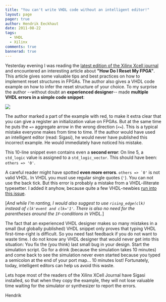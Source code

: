 ```yaml
---
title: "You can't write VHDL code without an intelligent editor!"
layout: page 
pager: true
author: Hendrik Eeckhaut
date: 2011-08-22
tags: 
  - VHDL
  - Xilinx
comments: true
bannerad: true
---
```


Yesterday evening I was reading the [latest edition of the Xilinx Xcell journal](http://issuu.com/xcelljournal/docs/xcell_journal_issue_76?viewMode=magazine&mode=embed) and encountered an interesting article about **"How Do I Reset My FPGA"**. This article gives some valuable tips and best practices on how to implement reset structures in FPGAs. The author also gives a VHDL code example on how to infer the reset structure of your choice.
To my surprise the author --without doubt an **experienced designer**-- made **multiple VHDL errors in a simple code snippet**:

![](/img/opinion/xcell_reset.png)

The author marked a part of the example with red, to make it extra clear that you can give a register an initialization value on FPGAs. But at the same time he puts the `=>` aggregate arrow in the wrong direction (`<=`). This is a typical mistake everyone makes from time to time.
If the author would have used an intelligent editor (read: Sigasi), he would never have published this incorrect example. He would immediately have noticed his mistake.

This 10-line snippet even contains even a **second error**: On line 5, a `std_logic` value is assigned to a `std_logic_vector`. This should have been:  `others => '0'`.

A careful reader might have spotted **even more errors**. ``others => `0'`` is not valid VHDL. In VHDL you must use regular single quotes (`'`). You can not use the back tick. But this error is probably a mistake from a VHDL-illiterate typesetter. I added it anyhow, because quite a few VHDL-newbies [run into this issue](http://stackoverflow.com/questions/6549276/vhdl-errors-in-flipflop-d-code).

\[*And while I'm ranting, I would also suggest to use `rising_edge(clk)` instead of `clk'event and clk='1'`. There is also no need for the parentheses around the `IF`-conditions in VHDL.*\]

The fact that an experienced VHDL designer makes so many mistakes in a small (but globally published) VHDL snippet only proves that typing VHDL first-time-right is difficult. So you need fast feedback if you do not want to waste time. I do not know any VHDL designer that would never get into this situation: You fix the (you think) last small bug in your design. Start the simulation script. Go for a drink (because the simulation takes 10 minutes) and come back to see the simulation never even started because you typed a semicolon at the end of your port map... 10 minutes lost!  Fortunately, today, intelligent editors can help us avoid this waste.

Lets hope most of the readers of the Xilinx XCell Journal have Sigasi installed, so that when they copy the example, they will not lose valuable time waiting for the simulator or synthesizer to report the errors.

Hendrik
